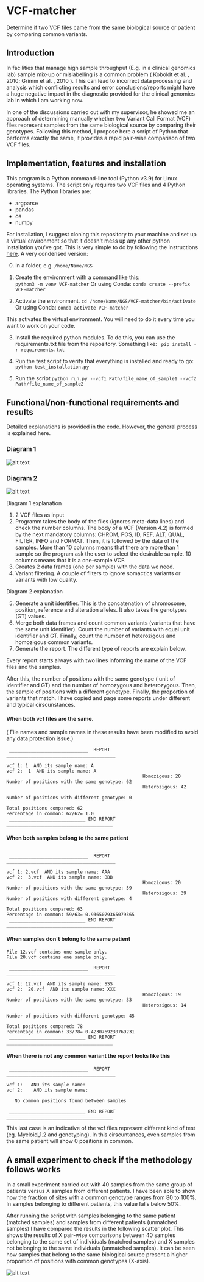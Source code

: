 # VCF-matcher

Determine if two VCF files came from the same biological source or patient by comparing common variants.

## Introduction

In facilities that manage high sample throughput (E.g. in a clinical genomics lab) sample mix-up or mislabelling is a common problem ( Koboldt et al. , 2010; Grimm et al. , 2010 ). This can lead to incorrect data processing and analysis which conflicting results and error conclusions/reports might have a huge negative impact in the diagnostic provided for the clinical genomics lab in which I am working now.

In one of the discussions carried out with my supervisor, he showed me an approach of determining manually whether two Variant Call Format (VCF) files represent samples from the same biological source by comparing their genotypes. Following this method, I propose here a script of Python that performs exactly the same, it provides a rapid pair-wise comparison of two VCF files.

##  Implementation, features and installation

This program is a Python command-line tool (Python v3.9) for Linux operating systems. The script only requires two VCF files and 4 Python libraries. The Python libraries are:

- argparse
- pandas
- os
- numpy

For installation, I suggest cloning this repository to your machine and set up a virtual environment so that it doesn't mess up any other python installation you've got. This is very simple to do by following the instructions [here](https://docs.python.org/3/tutorial/venv.html). A very condensed version:

0. In a folder, e.g.  `/home/Name/NGS` 

1. Create the environment with a command like this:  
    `python3 -m venv VCF-matcher`
Or using Conda:
    `conda create --prefix VCF-matcher`

2. Activate the environment.
    `cd /home/Name/NGS/VCF-matcher/bin/activate`
Or using Conda:
    `conda activate VCF-matcher`

This activates the virtual environment. You will need to do it every time you want to work on your code.

3. Install the required python modules. To do this, you can use the requirements.txt file from the repository. Something like:
    ` pip install -r requirements.txt`

4. Run the test script to verify that everything is installed and ready to go:
    `python test_installation.py`

5. Run the script
    `python run.py --vcf1 Path/file_name_of_sample1 --vcf2 Path/file_name_of_sample2`


## Functional/non-functional requirements and results

Detailed explanations is provided in the code. However, the general process is explained here.

### Diagram 1

![alt text](https://github.com/Manuel-DominguezCBG/VCF-matcher/blob/main/Images,%20slides%20and%20stuff%20to%20explain%20the%20application/Slide1.JPG?raw=true)

### Diagram 2

![alt text](https://github.com/Manuel-DominguezCBG/VCF-matcher/blob/main/Images,%20slides%20and%20stuff%20to%20explain%20the%20application/Slide2.JPG?raw=true)


Diagram 1 explanation

1. 2 VCF files as input
2. Programm takes the body of the files (ignores meta-data lines) and check the number columns. The body of a VCF (Version 4.2) is formed by the next mandatory columns: CHROM, POS, ID, REF, ALT, QUAL, FILTER, INFO and FORMAT. Then, it is followed by the data of the samples. More than 10 columns means that there are more than 1 sample so the program ask the user to select the desirable sample. 10 columns means that it is a one-sample VCF.
3. Creates 2 data frames (one per sample) with the data we need.
4. Variant filtering. A couple of filters to ignore somactics variants or variants with low quality.

Diagram 2 explanation

5. Generate a unit identifier. This is the concatenation of chromosome, position, reference and alteration alleles. It also takes the genotypes (GT) values.
6. Merge both data frames and count common variants (variants that have the same unit identifier). Count the number of variants with equal unit identifier and GT. Finally, count the number of heterozigous and homozigous common variants.
7. Generate the report. The different type of reports are explain below.


Every report starts always with two lines informing the name of the VCF files and the samples.

After this, the number of positions with the same genotype ( unit of identifier and GT) and the number of homozygous and heterozygous. Then, the sample of positions with a different genotype. Finally, the proportion of variants that match. I have copied and page some reports under different and typical cirscunstances.

#### When both vcf files are the same.

( File names and sample names in these results have been modified to avoid any data protection issue.)
```
 _____________________________  REPORT  ________________________________________ 

vcf 1: 1  AND its sample name: A 
vcf 2:  1  AND its sample name: A
                                                  Homozigous: 20 
Number of positions with the same genotype: 62 
                                                  Heterozigous: 42 
                                                
Number of positions with different genotype: 0 
                                                  
Total positions compared: 62
Percentage in common: 62/62= 1.0
 ____________________________ END REPORT  _______________________________________
```

#### When both samples belong to the same patient

```

 _____________________________  REPORT  ________________________________________ 

vcf 1: 2.vcf  AND its sample name: AAA  
vcf 2:  3.vcf  AND its sample name: BBB
                                                  Homozigous: 20 
Number of positions with the same genotype: 59 
                                                  Heterozigous: 39 
Number of positions with different genotype: 4 
                                                  
Total positions compared: 63
Percentage in common: 59/63= 0.9365079365079365
 ____________________________ END REPORT  _______________________________________
```

#### When  samples don´t belong to the same patient

```
File 12.vcf contains one sample only.
File 20.vcf contains one sample only.

 _____________________________  REPORT  ________________________________________ 

vcf 1: 12.vcf  AND its sample name: SSS  
vcf 2:  20.vcf  AND its sample name: XXX
                                                  Homozigous: 19 
Number of positions with the same genotype: 33 
                                                  Heterozigous: 14 
                                                
Number of positions with different genotype: 45 
                                                  
Total positions compared: 78
Percentage in common: 33/78= 0.4230769230769231
 ____________________________ END REPORT  _______________________________________
```

#### When there is not any common variant the report looks like this 

```
 _____________________________  REPORT  ________________________________________ 

vcf 1:   AND its sample name: 
vcf 2:    AND its sample name: 

   No common positions found between samples

 ____________________________ END REPORT  _______________________________________
```
This last case is an indicative of the vcf files represent different kind of test (eg. Myeloid_1.2 and genotyping). In this cirscuntances, even samples from the same patient will show 0 positions in common. 



##  A small experiment to check if the methodology follows works
In a small experiment carried out with 40 samples from the same group of patients versus  X samples from different patients. I have been able to show how the fraction of sites with a common genotype ranges from 80 to 100%. In samples belonging to different patients, this value falls below 50%. 


After running the script with samples belonging to the same patient (matched samples) and samples from different patients (unmatched samples) I have compared the results in the following scatter plot. This shows the results of X pair-wise comparisons between 40 samples belonging to the same set of individuals (matched samples)  and X samples not belonging to the same individuals (unmatched samples). It can be seen how samples that belong to the same biological source present a higher proportion of positions with common genotypes (X-axis).

![alt text](https://github.com/Manuel-DominguezCBG/VCF-matcher/blob/main/Images_slides_and_stuff_to_explain_the_application/download.png?raw=true)
